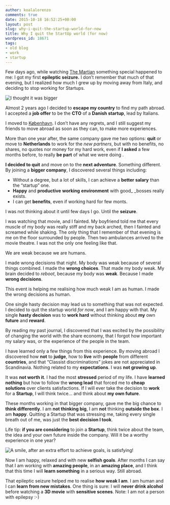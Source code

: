 ```yaml
---
author: koalalorenzo
comments: true
date: 2015-10-18 16:52:25+00:00
layout: post
slug: why-i-quit-the-startup-world-for-now
title: Why I quit the StartUp world (for now)
wordpress_id: 18671
tags:
- old blog
- work
- startup
---
```


Few days ago, while watching [The Martian](http://www.imdb.com/title/tt3659388/) something special happened to me: I got my first **epileptic seizure.** I don’t remember that much of that evening, but I realized how much I grew up by moving away from Italy, and deciding to stop working for Startups. <!--more-->

![I thought it was bigger](mermaid.webp)

Almost 2 years ago I decided to **escape my country** to find my path abroad. I accepted a **job offer** to be the **CTO** of a **Danish startup**, lead by Italians.

I moved to [København](https://en.wikipedia.org/wiki/Copenhagen). I don’t have any regrets, and I still suggest my friends to move abroad as soon as they can, to make more experiences.

More than one year after, the same company gave me two options: **quit** or move to **Netherlands** to work for the _new partners_, but with no benefits, no shares, no quotes nor money for my hard work, even if **I asked** a few months before, to really **be part** of what we were doing .

**I decided to quit** and move on to the **next adventure**. Something different. By joining a **bigger company**, I discovered several things including:

  * Without a degree, but a lot of skills,
I can achieve a **better salary** than the “startup” one.
  * **Happy** and **productive** **working** **environment**
with good_ _bosses really exists.
  * I can get **benefits**, even if working hard for few monts.


I was not thinking about it until few days I go. Until the **seizure**.

I was watching that movie, and I fainted. My boyfriend told me that every muscle of my body was really stiff and my back arched, then I fainted and screamed while shaking. The only thing that I remember of that evening is me on the floor surrounded by people. Then two ambulances arrived to the movie theatre. I was not the only one feeling like that.

We are weak because we are humans.

I made wrong decisions that night. My body was weak because of several things combined. I made the **wrong choices**. That made my body weak. My brain decided to _reboot_, because my body was **weak**. Because I made **wrong decisions**.

This event is helping me realising how much weak I am as human.
I made the wrong decisions as human.

One single hasty decision may lead us to something that was not expected. I decided to quit the startup world _for now_, and I am happy with that. My single **hasty decision** was to **work hard** without thinking about **my** own **future** and **reward**.

By reading my past journal, I discovered that I was excited by the possibility of changing the world with the share economy, that I forgot how important my salary was, or the experience of the people in the team.

I have learned only a few things from this experience. By moving abroad
I discovered how **not** to **judge**, how to **live** with **people** from different **countries**, and that “Classist discriminations” jokes are not appreciated
in Scandinavia. Nothing related to my **expectations**. I was **not growing up**.

It was **not worth it**. I had the most **stressed** period of my life. I have **learned nothing** but how to follow the **wrong lead** that forced me to **cheap solutions** over clients satisfactions. If I will ever take the decision to **work** for a **Startup**, I will think twice… and think about **my own future**.


These months working in that bigger company, gave me the big chance to **think differently**. I am **not thinking big**, I am **not** thinking **outside the box**. I am **happy**. Quitting a Startup that was stressing me, taking every single breath out of me, was just the **best decision I took**.

Life tip: **if you are considering** to join a **Startup**, think twice about the team, the idea and your own future inside the company.
Will it be a worthy experience in one year?

![A smile, after an extra effort to achieve goals, is satisfying!](cover_team.webp)


Now I am happy, relaxed and with new **selfish goals**. After months I can say that I am working with **amazing people**, in an **amazing place**, and
I think that this time
I will **learn something** in a serious way. Still abroad.

That epileptic seizure helped me to realise **how weak I am**. I am human and I can **learn from new mistakes**. One thing is sure: I will **never drink alcohol** before watching a **3D movie** with **sensitive scenes**. Note: I am not a person with epilepsy :-)
